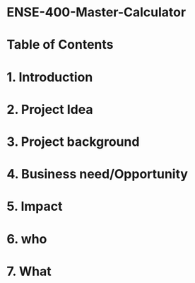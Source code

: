 ﻿# ENSE-400-Master-Calculator

# Table of Contents
# 1. Introduction
# 2. Project Idea
# 3. Project background
# 4. Business need/Opportunity
# 5. Impact
# 6. who
# 7. What
